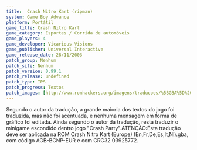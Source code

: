 ```yaml
---
title:  Crash Nitro Kart (ripman)
system: Game Boy Advance
platform: Portátil
game_title: Crash Nitro Kart
game_category: Esportes / Corrida de automóveis
game_players: 4
game_developer: Vicarious Visions
game_publisher: Universal Interactive
game_release_date: 28/11/2003
patch_group: Nenhum
patch_site: Nenhum
patch_version: 0.99.1
patch_release: undefined
patch_type: IPS
patch_progress: Textos
patch_images: [http://www.romhackers.org/imagens/traducoes/%5BGBA%5D%20Crash%20Nitro%20Kart%20-%20ripman%20-%201.png,http://www.romhackers.org/imagens/traducoes/%5BGBA%5D%20Crash%20Nitro%20Kart%20-%20ripman%20-%202.png,http://www.romhackers.org/imagens/traducoes/%5BGBA%5D%20Crash%20Nitro%20Kart%20-%20ripman%20-%203.png]
---
```

Segundo o autor da tradução, a grande maioria dos textos do jogo foi traduzida, mas não foi acentuada, e nenhuma mensagem em forma de gráfico foi editada. Ainda segundo o autor da tradução, resta traduzir o minigame escondido dentro jogo "Crash Party".ATENÇÃO:Esta tradução deve ser aplicada na ROM Crash Nitro Kart (Europe) (En,Fr,De,Es,It,Nl).gba, com código AGB-BCNP-EUR e com CRC32 03925772.
